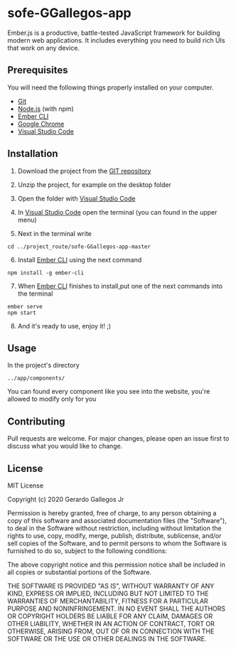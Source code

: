 # sofe-GGallegos-app

Ember.js is a productive, battle-tested JavaScript framework for building modern web applications. It includes everything you need to build rich UIs that work on any device.

## Prerequisites

You will need the following things properly installed on your computer.

* [Git](https://git-scm.com/)
* [Node.js](https://nodejs.org/) (with npm)
* [Ember CLI](https://ember-cli.com/) 
* [Google Chrome](https://google.com/chrome/)
* [Visual Studio Code](https://code.visualstudio.com)
## Installation

1. Download the project from the [GIT repository](https://github.com/GeraG18/sofe-GGallegos-app) 

2. Unzip the project, for example on the desktop folder

3. Open the folder with [Visual Studio Code](https://code.visualstudio.com)

4. In [Visual Studio Code](https://code.visualstudio.com) open the terminal (you can found in the upper menu)

5. Next in the terminal write
```
cd ../project_route/sofe-GGallegos-app-master
```
6. Install [Ember CLI](https://ember-cli.com/)  using the next command
```
npm install -g ember-cli
```
7. When [Ember CLI](https://ember-cli.com/)  finishes to install,put one of the next commands into the terminal
```
ember serve
npm start

```
8. And it's ready to use, enjoy it! ;)

## Usage

In the project's directory
```
../app/components/
```
You can found every component like you see into the website, you're allowed to modify only for you

## Contributing
Pull requests are welcome. For major changes, please open an issue first to discuss what you would like to change.

## License
MIT License

Copyright (c) 2020 Gerardo Gallegos Jr

Permission is hereby granted, free of charge, to any person obtaining a copy
of this software and associated documentation files (the "Software"), to deal
in the Software without restriction, including without limitation the rights
to use, copy, modify, merge, publish, distribute, sublicense, and/or sell
copies of the Software, and to permit persons to whom the Software is
furnished to do so, subject to the following conditions:

The above copyright notice and this permission notice shall be included in all
copies or substantial portions of the Software.

THE SOFTWARE IS PROVIDED "AS IS", WITHOUT WARRANTY OF ANY KIND, EXPRESS OR
IMPLIED, INCLUDING BUT NOT LIMITED TO THE WARRANTIES OF MERCHANTABILITY,
FITNESS FOR A PARTICULAR PURPOSE AND NONINFRINGEMENT. IN NO EVENT SHALL THE
AUTHORS OR COPYRIGHT HOLDERS BE LIABLE FOR ANY CLAIM, DAMAGES OR OTHER
LIABILITY, WHETHER IN AN ACTION OF CONTRACT, TORT OR OTHERWISE, ARISING FROM,
OUT OF OR IN CONNECTION WITH THE SOFTWARE OR THE USE OR OTHER DEALINGS IN THE
SOFTWARE.